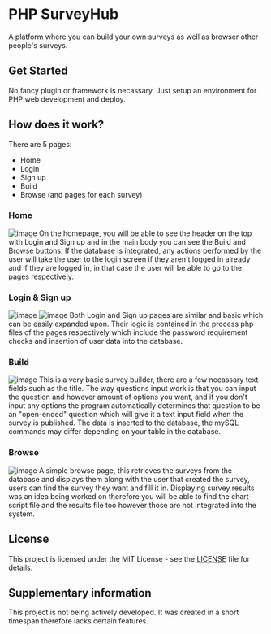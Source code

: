 # PHP SurveyHub
A platform where you can build your own surveys as well as browser other people's surveys.
## Get Started
No fancy plugin or framework is necassary. Just setup an environment for PHP web development and deploy.
## How does it work?
There are 5 pages:
* Home
* Login
* Sign up
* Build
* Browse (and pages for each survey)
### Home
![image](https://github.com/user-attachments/assets/6c173480-c0f0-4b2b-8c11-08cad04f23c5)
On the homepage, you will be able to see the header on the top with Login and Sign up and in the main body you can see the Build and Browse buttons. If the database is integrated, any actions performed by the user will take the user to the login screen if they aren't logged in already and if they are logged in, in that case the user will be able to go to the pages respectively.
### Login & Sign up
![image](https://github.com/user-attachments/assets/75a1ef71-a574-41fd-b0e0-a6deac0c71ad)
![image](https://github.com/user-attachments/assets/b4a3ac29-ad85-4ac7-b69b-abcd4e653ddf)
Both Login and Sign up pages are similar and basic which can be easily expanded upon. Their logic is contained in the process php files of the pages respectively which include the password requirement checks and insertion of user data into the database.
### Build
![image](https://github.com/user-attachments/assets/53a0d152-d3aa-4e6a-a403-408f4c05b93d)
This is a very basic survey builder, there are a few necassary text fields such as the title. The way questions input work is that you can input the question and however amount of options you want, and if you don't input any options the program automatically determines that question to be an "open-ended" question which will give it a text input field when the survey is published. The data is inserted to the database, the mySQL commands may differ depending on your table in the database.
### Browse
![image](https://github.com/user-attachments/assets/e4a98ecd-591c-4c11-96ed-74aec02fc516)
A simple browse page, this retrieves the surveys from the database and displays them along with the user that created the survey, users can find the survey they want and fill it in. Displaying survey results was an idea being worked on therefore you will be able to find the chart-script file and the results file too however those are not integrated into the system.
## License
This project is licensed under the MIT License - see the [LICENSE](https://github.com/asharjahangir/surveyhub/blob/main/LICENSE) file for details.
## Supplementary information
This project is not being actively developed. It was created in a short timespan therefore lacks certain features.
